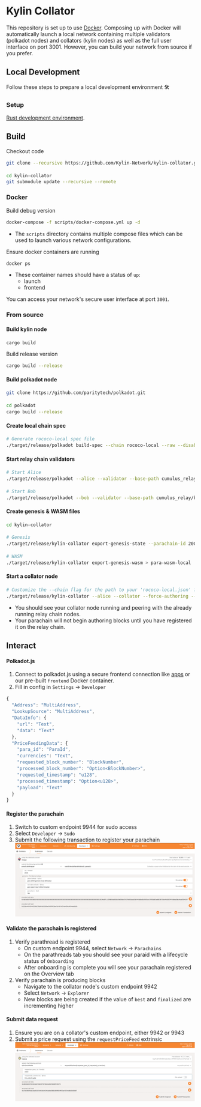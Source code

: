 # Kylin Collator

This repository is set up to use [Docker](https://www.docker.com/). Composing up with Docker will automatically launch a local network containing multiple validators (polkadot nodes) and collators (kylin nodes) as well as the full user interface on port 3001. However, you can build your network from source if you prefer.

## Local Development

Follow these steps to prepare a local development environment :hammer_and_wrench:

### Setup
[Rust development environment](https://substrate.dev/docs/en/knowledgebase/getting-started).

## Build

Checkout code
```bash
git clone --recursive https://github.com/Kylin-Network/kylin-collator.git

cd kylin-collator
git submodule update --recursive --remote
```
### Docker

Build debug version

```bash
docker-compose -f scripts/docker-compose.yml up -d
```
- The `scripts` directory contains multiple compose files which can be used to launch various network configurations.  

Ensure docker containers are running
```bash
docker ps
``````
- These container names should have a status of `up`:
    - launch
    - frontend  

You can access your network's secure user interface at port `3001`.

### From source
#### Build kylin node

```bash
cargo build
```

Build release version

```bash
cargo build --release
```

#### Build polkadot node
```bash
git clone https://github.com/paritytech/polkadot.git

cd polkadot
cargo build --release
```

#### Create local chain spec
```bash
# Generate rococo-local spec file
./target/release/polkadot build-spec --chain rococo-local --raw --disable-default-bootnode > rococo-local.json
```

#### Start relay chain validators
```bash
# Start Alice
./target/release/polkadot --alice --validator --base-path cumulus_relay/alice --chain rococo-local.json --port 30333 --ws-port 9944

# Start Bob
./target/release/polkadot --bob --validator --base-path cumulus_relay/bob --chain rococo-local.json --port 30334 --ws-port 9943
```

#### Create genesis & WASM files
```bash
cd kylin-collator

# Genesis
./target/release/kylin-collator export-genesis-state --parachain-id 2000 > para-2000-genesis-local

# WASM
./target/release/kylin-collator export-genesis-wasm > para-wasm-local
```

#### Start a collator node
```bash
# Customize the --chain flag for the path to your 'rococo-local.json' file
./target/release/kylin-collator --alice --collator --force-authoring --parachain-id 2000 --base-path cumulus_relay/kylin-collator --port 40333 --ws-port 8844 -- --execution wasm --chain <path to 'rococo-local.json' file> --port 30343 --ws-port 9942
```
- You should see your collator node running and peering with the already running relay chain nodes.    
- Your parachain will not begin authoring blocks until you have registered it on the relay chain.

## Interact
#### Polkadot.js
1. Connect to polkadot.js using a secure frontend connection like [apps](https://github.com/Kylin-Network/apps) or our pre-built ```frontend``` Docker container.
2. Fill in config in `Settings` -> `Developer`
```js
{
  "Address": "MultiAddress",
  "LookupSource": "MultiAddress",
  "DataInfo": {
    "url": "Text",
    "data": "Text"
  },
  "PriceFeedingData": {
    "para_id": "ParaId",
    "currencies": "Text",
    "requested_block_number": "BlockNumber",
    "processed_block_number": "Option<BlockNumber>",
    "requested_timestamp": "u128",
    "processed_timestamp": "Option<u128>",
    "payload": "Text"
  }
}
```

#### Register the parachain
1. Switch to custom endpoint 9944 for sudo access
2. Select `Developer` -> `Sudo`
3. Submit the following transaction to register your parachain
![example of registering a parachain](./doc/imgs/registerParachain.png)

#### Validate the parachain is registered
1. Verify parathread is registered
    - On custom endpoint 9944, select `Network` -> `Parachains`
    - On the parathreads tab you should see your paraid with a lifecycle status of `Onboarding`
    - After onboarding is complete you will see your parachain registered on the Overview tab
2. Verify parachain is producing blocks
    - Navigate to the collator node's custom endpoint 9942
    - Select `Network` -> `Explorer`
    - New blocks are being created if the value of `best` and `finalized` are incrementing higher

#### Submit data request
1. Ensure you are on a collator's custom endpoint, either 9942 or 9943
2. Submit a price request using the `requestPriceFeed` extrinsic 
![example of submitting a price request](./doc/imgs/requestPriceFeed.png)
